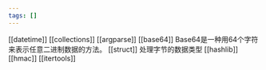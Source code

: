 ```yaml
---
tags: []
---
```

[[datetime]]
[[collections]]
[[argparse]]
[[base64]] Base64是一种用64个字符来表示任意二进制数据的方法。
[[struct]] 处理字节的数据类型
[[hashlib]]
[[hmac]]
[[itertools]]